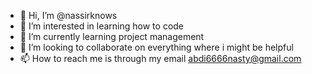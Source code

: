 - 👋 Hi, I’m @nassirknows
- 👀 I’m interested in learning how to code
- 🌱 I’m currently learning project management
- 💞️ I’m looking to collaborate on everything where i might be helpful
- 📫 How to reach me is through my email abdi6666nasty@gmail.com

<!---
nassirknows/nassirknows is a ✨ special ✨ repository because its `README.md` (this file) appears on your GitHub profile.
You can click the Preview link to take a look at your changes.
--->
